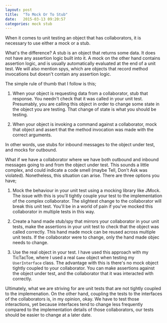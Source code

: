 ```yaml
---
layout: post
title:  "To Mock Or To Stub"
date:   2015-03-13 09:20:57
categories: mock stub
---
```

When it comes to unit testing an object that has collaborators, it is necessary to use either a mock or a stub.

What's the difference? A stub is an object that returns some data. It does not have any assertion logic built into it. A mock on the other hand contains assertion logic, and is usually automatically evaluated at the end of a unit test. We will also mention spys, which are objects that record method invocations but doesn't contain any assertion logic.

The simple rule of thumb that I follow is this;

1. When your object is requesting data from a collaborator, stub that response. You needn't check that it was called in your unit test. Presumably, you are calling this object in order to change some state in the object you are testing. That change of state is what you should be testing.

2. When your object is invoking a command against a collaborator, mock that object and assert that the method invocation was made with the correct arguments.

In other words, use stubs for inbound messages to the object under test, and mocks for outbound.

What if we have a collaborator where we have both outbound and inbound messages going to and from the object under test. This sounds a little complex, and could indicate a code smell (maybe Tell, Don't Ask was violated). Nonetheless, this situation can arise. There are three options you have;

1. Mock the behaviour in your unit test using a mocking library like JMock. The issue with this is you'll tightly couple your test to the implementation of the complex collaborator. The slightest change to the collaborator will break this unit test. You'll be in a world of pain if you've mocked this collaborator in multiple tests in this way.

2. Create a hand made stub/spy that mirrors your collaborator in your unit tests, make the assertions in your unit test to check that the object was called correctly. This hand made mock can be reused across multiple unit tests. If the collaborator were to change, only the hand made objec needs to change. 

3. Use the real object in your test. I have used this approach with my TicTacToe, where I used a real <code>Game</code> object when testing my <Code>UserInterface</Code> class. The advantage with this is there's no mock object tightly coupled to your collaborator. You can make assertions against the object under test, and the collaborator that it was interacted with correctly.

Ultimately, what we are striving for are unit tests that are not tightly coupled to the implemenation. On the other hand, coupling the tests to the interfaces of the collaborators is, in my opinion, okay. We have to test those interactions, yet because interfaces tend to change less frequently compared to the implementation details of those collaborators, our tests should be easier to change at a later date.
